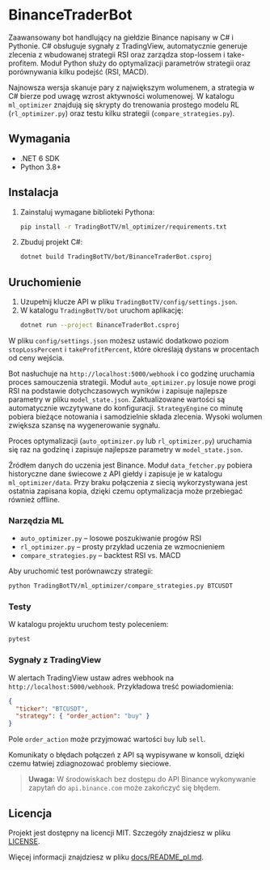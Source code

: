 # BinanceTraderBot


Zaawansowany bot handlujący na giełdzie Binance napisany w C# i Pythonie.
C# obsługuje sygnały z TradingView, automatycznie generuje zlecenia z wbudowanej
strategii RSI oraz zarządza stop-lossem i take-profitem. Moduł Python służy do
optymalizacji parametrów strategii oraz porównywania kilku podejść (RSI, MACD).

Najnowsza wersja skanuje pary z największym wolumenem, a strategia w C# bierze
pod uwagę wzrost aktywności wolumenowej. W katalogu `ml_optimizer` znajdują się
skrypty do trenowania prostego modelu RL (`rl_optimizer.py`) oraz testu kilku
strategii (`compare_strategies.py`).


## Wymagania
- .NET 6 SDK
- Python 3.8+

## Instalacja
1. Zainstaluj wymagane biblioteki Pythona:
   ```bash
   pip install -r TradingBotTV/ml_optimizer/requirements.txt
   ```
2. Zbuduj projekt C#:
   ```bash
   dotnet build TradingBotTV/bot/BinanceTraderBot.csproj
   ```

## Uruchomienie
1. Uzupełnij klucze API w pliku `TradingBotTV/config/settings.json`.
2. W katalogu `TradingBotTV/bot` uruchom aplikację:
   ```bash
   dotnet run --project BinanceTraderBot.csproj
   ```


W pliku `config/settings.json` możesz ustawić dodatkowo poziom `stopLossPercent`
i `takeProfitPercent`, które określają dystans w procentach od ceny wejścia.

Bot nasłuchuje na `http://localhost:5000/webhook` i co godzinę uruchamia proces samouczenia strategii. Moduł `auto_optimizer.py` losuje nowe progi RSI na podstawie dotychczasowych wyników i zapisuje najlepsze parametry w pliku `model_state.json`. Zaktualizowane wartości są automatycznie wczytywane do konfiguracji.
`StrategyEngine` co minutę pobiera bieżące notowania i samodzielnie składa zlecenia. Wysoki wolumen zwiększa szansę na wygenerowanie sygnału.

Proces optymalizacji (`auto_optimizer.py` lub `rl_optimizer.py`) uruchamia się raz na godzinę i zapisuje najlepsze parametry w `model_state.json`.

Źródłem danych do uczenia jest Binance. Moduł `data_fetcher.py` pobiera historyczne
dane świecowe z API giełdy i zapisuje je w katalogu `ml_optimizer/data`. Przy
braku połączenia z siecią wykorzystywana jest ostatnia zapisana kopia, dzięki
czemu optymalizacja może przebiegać również offline.

### Narzędzia ML
* `auto_optimizer.py` – losowe poszukiwanie progów RSI
* `rl_optimizer.py` – prosty przykład uczenia ze wzmocnieniem
* `compare_strategies.py` – backtest RSI vs. MACD

Aby uruchomić test porównawczy strategii:
```bash
python TradingBotTV/ml_optimizer/compare_strategies.py BTCUSDT
```

### Testy
W katalogu projektu uruchom testy poleceniem:
```bash
pytest
```


### Sygnały z TradingView
W alertach TradingView ustaw adres webhook na `http://localhost:5000/webhook`.
Przykładowa treść powiadomienia:

```json
{
  "ticker": "BTCUSDT",
  "strategy": { "order_action": "buy" }
}
```
Pole `order_action` może przyjmować wartości `buy` lub `sell`.


Komunikaty o błędach połączeń z API są wypisywane w konsoli, dzięki czemu łatwiej zdiagnozować problemy sieciowe.

> **Uwaga:** W środowiskach bez dostępu do API Binance wykonywanie zapytań do `api.binance.com` może zakończyć się błędem.

## Licencja

Projekt jest dostępny na licencji MIT. Szczegóły znajdziesz w pliku [LICENSE](LICENSE).

Więcej informacji znajdziesz w pliku [docs/README_pl.md](docs/README_pl.md).
